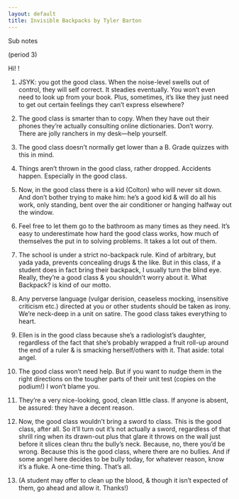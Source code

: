 ```yaml
---
layout: default
title: Invisible Backpacks by Tyler Barton
---
```


Sub notes

(period 3) 

Hi! !

1. JSYK: you got the good class. When the noise-level swells out of control, they will self correct. It steadies eventually. You won’t even need to look up from your book. Plus, sometimes, it’s like they just need to get out certain feelings they can’t express elsewhere? 

2. The good class is smarter than to copy. When they have out their phones they’re actually consulting online dictionaries. Don’t worry. There are jolly ranchers in my desk—help yourself.

3. The good class doesn’t normally get lower than a B. Grade quizzes with this in mind. 

4. Things aren’t thrown in the good class, rather dropped. Accidents happen. Especially in the good class. 

5. Now, in the good class there is a kid (Colton) who will never sit down. And don’t bother trying to make him: he’s a good kid & will do all his work, only standing, bent over the air conditioner or hanging halfway out the window. 

6. Feel free to let them go to the bathroom as many times as they need. It’s easy to underestimate how hard the good class works, how much of themselves the put in to solving problems. It takes a lot out of them. 

7. The school is under a strict no-backpack rule. Kind of arbitrary, but yada yada, prevents concealing drugs & the like. But in this class, if a student does in fact bring their backpack, I usually turn the blind eye. Really, they’re a good class & you shouldn’t worry about it. What Backpack? is kind of our motto. 

8. Any perverse language (vulgar derision, ceaseless mocking, insensitive criticism etc.) directed at you or other students should be taken as irony. We’re neck-deep in a unit on satire. The good class takes everything to heart. 

9. Ellen is in the good class because she’s a radiologist’s daughter, regardless of the fact that she’s probably wrapped a fruit roll-up around the end of a ruler & is smacking herself/others with it. That aside: total angel. 

10. The good class won’t need help. But if you want to nudge them in the right directions on the tougher parts of their unit test (copies on the podium!) I won’t blame you. 

11. They’re a very nice-looking, good, clean little class. If anyone is absent, be assured: they have a decent reason. 

11. Now, the good class wouldn’t bring a sword to class. This is the good class, after all. So it’ll turn out it’s not actually a sword, regardless of that shrill ring when its drawn-out plus that glare it throws on the wall just before it slices clean thru the bully’s neck. Because, no, there you’d be wrong. Because this is the good class, where there are no bullies. And if some angel here decides to be bully today, for whatever reason, know it’s a fluke. A one-time thing. That’s all.

12. (A student may offer to clean up the blood, & though it isn’t expected of them, go ahead and allow it. Thanks!)